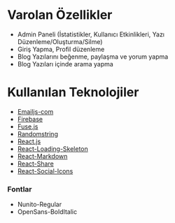 # Varolan Özellikler
- Admin Paneli (İstatistikler, Kullanıcı Etkinlikleri, Yazı Düzenleme/Oluşturma/Silme)
- Giriş Yapma, Profil düzenleme
- Blog Yazılarını beğenme, paylaşma ve yorum yapma
- Blog Yazıları içinde arama yapma

# Kullanılan Teknolojiler
- [Emailjs-com](https://www.emailjs.com)
- [Firebase](https://firebase.google.com)
- [Fuse.js](https://fusejs.io)
- [Randomstring](https://www.npmjs.com/package/randomstring)
- [React.js](https://tr.reactjs.org)
- [React-Loading-Skeleton](https://tr.reactjs.org)
- [React-Markdown](https://www.npmjs.com/package/react-markdown)
- [React-Share](https://www.npmjs.com/package/react-share)
- [React-Social-Icons](https://www.npmjs.com/package/react-social-icons)

### Fontlar
- Nunito-Regular
- OpenSans-BoldItalic